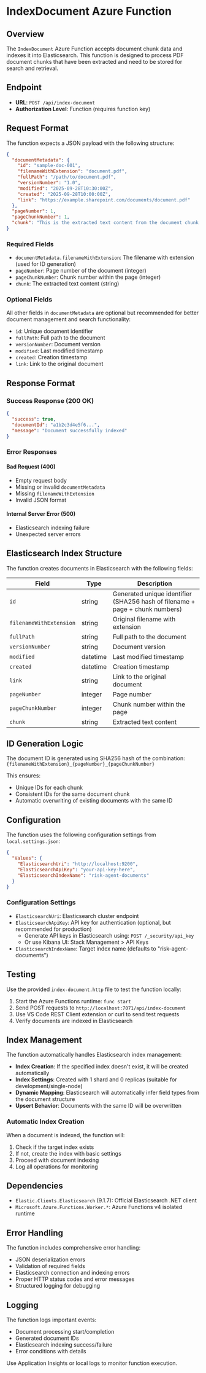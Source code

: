 # IndexDocument Azure Function

## Overview

The `IndexDocument` Azure Function accepts document chunk data and indexes it into Elasticsearch. This function is designed to process PDF document chunks that have been extracted and need to be stored for search and retrieval.

## Endpoint

- **URL**: `POST /api/index-document`
- **Authorization Level**: Function (requires function key)

## Request Format

The function expects a JSON payload with the following structure:

```json
{
  "documentMetadata": {
    "id": "sample-doc-001",
    "filenameWithExtension": "document.pdf",
    "fullPath": "/path/to/document.pdf",
    "versionNumber": "1.0",
    "modified": "2025-09-28T10:30:00Z",
    "created": "2025-09-28T10:00:00Z",
    "link": "https://example.sharepoint.com/documents/document.pdf"
  },
  "pageNumber": 1,
  "pageChunkNumber": 1,
  "chunk": "This is the extracted text content from the document chunk."
}
```

### Required Fields

- `documentMetadata.filenameWithExtension`: The filename with extension (used for ID generation)
- `pageNumber`: Page number of the document (integer)
- `pageChunkNumber`: Chunk number within the page (integer)
- `chunk`: The extracted text content (string)

### Optional Fields

All other fields in `documentMetadata` are optional but recommended for better document management and search functionality:
- `id`: Unique document identifier
- `fullPath`: Full path to the document
- `versionNumber`: Document version
- `modified`: Last modified timestamp
- `created`: Creation timestamp
- `link`: Link to the original document

## Response Format

### Success Response (200 OK)
```json
{
  "success": true,
  "documentId": "a1b2c3d4e5f6...", 
  "message": "Document successfully indexed"
}
```

### Error Responses

#### Bad Request (400)
- Empty request body
- Missing or invalid `documentMetadata`
- Missing `filenameWithExtension`
- Invalid JSON format

#### Internal Server Error (500)
- Elasticsearch indexing failure
- Unexpected server errors

## Elasticsearch Index Structure

The function creates documents in Elasticsearch with the following fields:

| Field | Type | Description |
|-------|------|-------------|
| `id` | string | Generated unique identifier (SHA256 hash of filename + page + chunk numbers) |
| `filenameWithExtension` | string | Original filename with extension |
| `fullPath` | string | Full path to the document |
| `versionNumber` | string | Document version |
| `modified` | datetime | Last modified timestamp |
| `created` | datetime | Creation timestamp |
| `link` | string | Link to the original document |
| `pageNumber` | integer | Page number |
| `pageChunkNumber` | integer | Chunk number within the page |
| `chunk` | string | Extracted text content |

## ID Generation Logic

The document ID is generated using SHA256 hash of the combination:
`{filenameWithExtension}_{pageNumber}_{pageChunkNumber}`

This ensures:
- Unique IDs for each chunk
- Consistent IDs for the same document chunk
- Automatic overwriting of existing documents with the same ID

## Configuration

The function uses the following configuration settings from `local.settings.json`:

```json
{
  "Values": {
    "ElasticsearchUri": "http://localhost:9200",
    "ElasticsearchApiKey": "your-api-key-here",
    "ElasticsearchIndexName": "risk-agent-documents"
  }
}
```

### Configuration Settings

- `ElasticsearchUri`: Elasticsearch cluster endpoint
- `ElasticsearchApiKey`: API key for authentication (optional, but recommended for production)
  - Generate API keys in Elasticsearch using: `POST /_security/api_key` 
  - Or use Kibana UI: Stack Management > API Keys
- `ElasticsearchIndexName`: Target index name (defaults to "risk-agent-documents")

## Testing

Use the provided `index-document.http` file to test the function locally:

1. Start the Azure Functions runtime: `func start`
2. Send POST requests to `http://localhost:7071/api/index-document`
3. Use VS Code REST Client extension or curl to send test requests
4. Verify documents are indexed in Elasticsearch

## Index Management

The function automatically handles Elasticsearch index management:

- **Index Creation**: If the specified index doesn't exist, it will be created automatically
- **Index Settings**: Created with 1 shard and 0 replicas (suitable for development/single-node)
- **Dynamic Mapping**: Elasticsearch will automatically infer field types from the document structure
- **Upsert Behavior**: Documents with the same ID will be overwritten

### Automatic Index Creation

When a document is indexed, the function will:

1. Check if the target index exists
2. If not, create the index with basic settings
3. Proceed with document indexing
4. Log all operations for monitoring

## Dependencies

- `Elastic.Clients.Elasticsearch` (9.1.7): Official Elasticsearch .NET client
- `Microsoft.Azure.Functions.Worker.*`: Azure Functions v4 isolated runtime

## Error Handling

The function includes comprehensive error handling:
- JSON deserialization errors
- Validation of required fields
- Elasticsearch connection and indexing errors
- Proper HTTP status codes and error messages
- Structured logging for debugging

## Logging

The function logs important events:
- Document processing start/completion
- Generated document IDs
- Elasticsearch indexing success/failure
- Error conditions with details

Use Application Insights or local logs to monitor function execution.